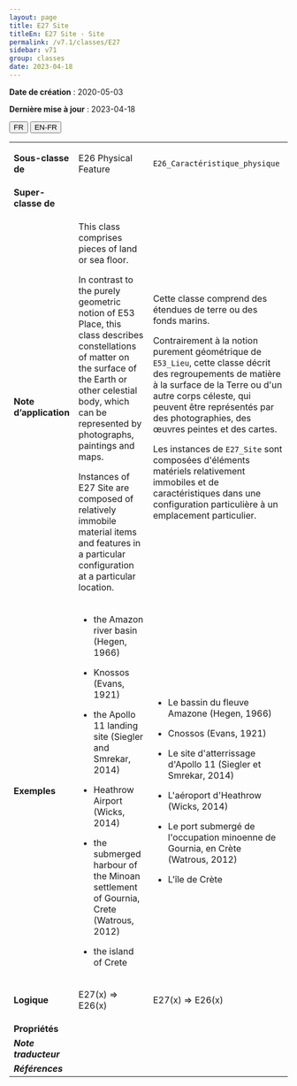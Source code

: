 ```yaml
---
layout: page
title: E27 Site
titleEn: E27 Site - Site
permalink: /v7.1/classes/E27
sidebar: v71
group: classes
date: 2023-04-18
---
```


**Date de création** : 2020-05-03

**Dernière mise à jour** : 2023-04-18

<div class="lang-buttons">
  <button id="fr" class="activate">FR</button>
  <button id="en-fr">EN-FR</button>
</div>

<table>
<tbody>
<tr>
<td><strong>Sous-classe de</strong></td>
<td class="en">
<p>E26 Physical Feature</p>
</td>
<td>
<p><code class="language-plaintext highlighter-rouge">E26_Caractéristique_physique</code></p>
</td>
</tr>
<tr>
<td><strong>Super-classe de</strong></td>
<td class="en">
</td>
<td>
<p></p>
</td>
</tr>
<tr>
<td><strong>Note d’application</strong></td>
<td class="en">
<p>This class comprises pieces of land or sea floor. <strong></strong></p>
<p>In contrast to the purely geometric notion of E53 Place, this class describes constellations of matter on the surface of the Earth or other celestial body, which can be represented by photographs, paintings and maps.<strong></strong></p>
<p>Instances of E27 Site are composed of relatively immobile material items and features in a particular configuration at a particular location. </p>
</td>
<td>
<p>Cette classe comprend des étendues de terre ou des fonds marins.</p>
<p>Contrairement à la notion purement géométrique de <code class="language-plaintext highlighter-rouge">E53_Lieu</code>, cette classe décrit des regroupements de matière à la surface de la Terre ou d'un autre corps céleste, qui peuvent être représentés par des photographies, des œuvres peintes et des cartes.</p>
<p>Les instances de <code class="language-plaintext highlighter-rouge">E27_Site</code> sont composées d'éléments matériels relativement immobiles et de caractéristiques dans une configuration particulière à un emplacement particulier.</p>
</td>
</tr>
<tr>
<td><strong>Exemples</strong></td>
<td class="en">
<ul>
<li><p>the Amazon river basin (Hegen, 1966)</p>
</li>
<li><p>Knossos (Evans, 1921)</p>
</li>
<li><p>the Apollo 11 landing site (Siegler and Smrekar, 2014)</p>
</li>
<li><p>Heathrow Airport (Wicks, 2014)</p>
</li>
<li><p>the submerged harbour of the Minoan settlement of Gournia, Crete (Watrous, 2012)<strong></strong></p>
</li>
<li><p>the island of Crete</p>
</li>
</ul>
</td>
<td>
<ul>
<li><p>Le bassin du fleuve Amazone (Hegen, 1966)</p>
</li>
<li><p>Cnossos (Evans, 1921)</p>
</li>
<li><p>Le site d'atterrissage d'Apollo 11 (Siegler et Smrekar, 2014)</p>
</li>
<li><p>L'aéroport d'Heathrow (Wicks, 2014)</p>
</li>
<li><p>Le port submergé de l'occupation minoenne de Gournia, en Crète (Watrous, 2012)</p>
</li>
<li><p>L'île de Crète</p>
</li>
</ul>
</td>
</tr>
<tr>
<td><strong>Logique</strong></td>
<td class="en">
<p>E27(x) ⇒ E26(x)</p>
</td>
<td>
<p>E27(x) ⇒ E26(x)<strong></strong></p>
</td>
</tr>
<tr>
<td><strong>Propriétés</strong></td>
<td class="en">
</td>
<td>
<p></p>
</td>
</tr>
<tr>
<td><strong><em>Note traducteur</em></strong></td>
<td colspan="2">
</td>
</tr>
<tr>
<td><strong><em>Références</em></strong></td>
<td colspan="2">
<p><em></em></p>
</td>
</tr>
</tbody>
</table>

				